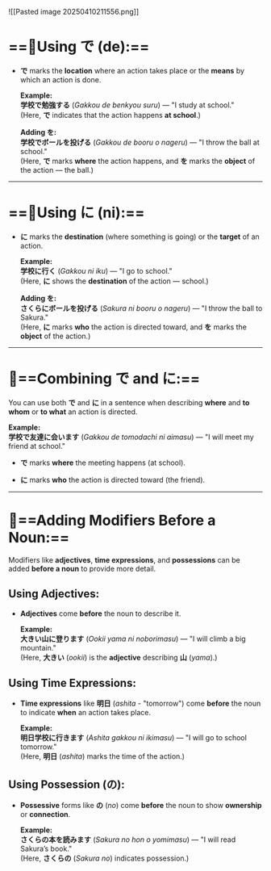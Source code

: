 ![[Pasted image 20250410211556.png]]


# ==**🔹Using で (de):**==

- **で** marks the **location** where an action takes place or the **means** by which an action is done.
    
    **Example:**  
    **学校で勉強する** (_Gakkou de benkyou suru_) — "I study at school."  
    (Here, **で** indicates that the action happens **at school**.)


    **Adding を:**  
    **学校でボールを投げる** (_Gakkou de booru o nageru_) — "I throw the ball at school."  
    (Here, **で** marks **where** the action happens, and **を** marks the **object** of the action — the ball.)


---

# ==**🔹Using に (ni):**==

- **に** marks the **destination** (where something is going) or the **target** of an action.
    
    **Example:**  
    **学校に行く** (_Gakkou ni iku_) — "I go to school."  
    (Here, **に** shows the **destination** of the action — school.)


    **Adding を:**  
    **さくらにボールを投げる** (_Sakura ni booru o nageru_) — "I throw the ball to Sakura."  
    (Here, **に** marks **who** the action is directed toward, and **を** marks the **object** of the action.)
---

# 🔹==**Combining で and に:**==

You can use both **で** and **に** in a sentence when describing **where** and **to whom** or **to what** an action is directed.

**Example:**  
**学校で友達に会います** (_Gakkou de tomodachi ni aimasu_) — "I will meet my friend at school."

- **で** marks **where** the meeting happens (at school).
    
- **に** marks **who** the action is directed toward (the friend).

---

# 🔹==**Adding Modifiers Before a Noun:**==

Modifiers like **adjectives**, **time expressions**, and **possessions** can be added **before a noun** to provide more detail.


## **Using Adjectives:**

- **Adjectives** come **before** the noun to describe it.
    
    **Example:**  
    **大きい山に登ります** (_Ookii yama ni noborimasu_) — "I will climb a big mountain."  
    (Here, **大きい** (_ookii_) is the **adjective** describing **山** (_yama_).)
    

## **Using Time Expressions:**

- **Time expressions** like **明日** (_ashita_ - "tomorrow") come **before** the noun to indicate **when** an action takes place.
    
    **Example:**  
    **明日学校に行きます** (_Ashita gakkou ni ikimasu_) — "I will go to school tomorrow."  
    (Here, **明日** (_ashita_) marks the time of the action.)
    
## **Using Possession (の):**

- **Possessive** forms like **の** (_no_) come **before** the noun to show **ownership** or **connection**.
    
    **Example:**  
    **さくらの本を読みます** (_Sakura no hon o yomimasu_) — "I will read Sakura’s book."  
    (Here, **さくらの** (_Sakura no_) indicates possession.)
